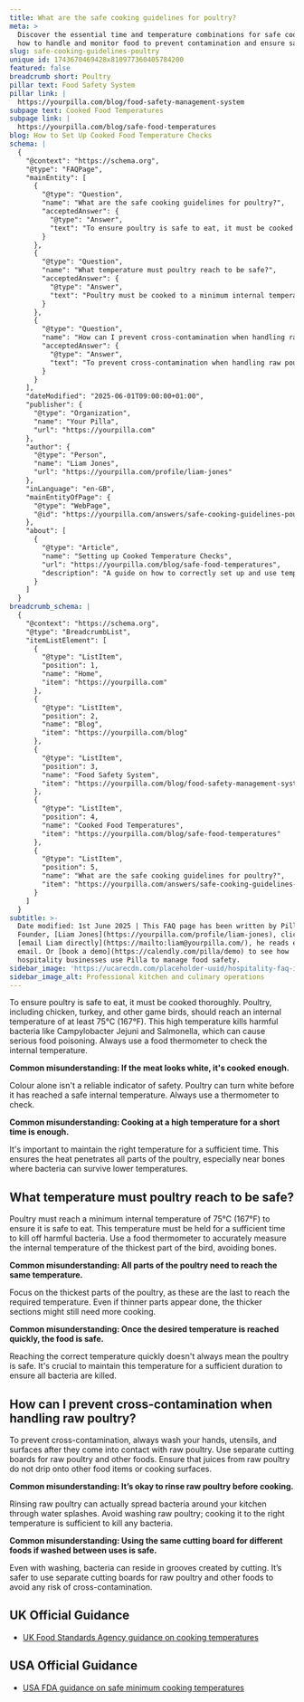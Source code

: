 ```yaml
---
title: What are the safe cooking guidelines for poultry?
meta: >
  Discover the essential time and temperature combinations for safe cooking, and
  how to handle and monitor food to prevent contamination and ensure safety.
slug: safe-cooking-guidelines-poultry
unique id: 1743670469428x810977360405784200
featured: false
breadcrumb short: Poultry
pillar text: Food Safety System
pillar link: |
  https://yourpilla.com/blog/food-safety-management-system
subpage text: Cooked Food Temperatures
subpage link: |
  https://yourpilla.com/blog/safe-food-temperatures
blog: How to Set Up Cooked Food Temperature Checks
schema: |
  {
    "@context": "https://schema.org",
    "@type": "FAQPage",
    "mainEntity": [
      {
        "@type": "Question",
        "name": "What are the safe cooking guidelines for poultry?",
        "acceptedAnswer": {
          "@type": "Answer",
          "text": "To ensure poultry is safe to eat, it must be cooked to reach an internal temperature of at least 75°C (167°F). This temperature ensures that harmful bacteria such as Campylobacter Jejuni and Salmonella are destroyed. It is essential to use a food thermometer to accurately check the internal temperature to guarantee safety."
        }
      },
      {
        "@type": "Question",
        "name": "What temperature must poultry reach to be safe?",
        "acceptedAnswer": {
          "@type": "Answer",
          "text": "Poultry must be cooked to a minimum internal temperature of 75°C (167°F) to ensure it is safe for consumption. This temperature must be maintained for a sufficient duration to effectively kill harmful bacteria. Always use a food thermometer to measure the internal temperature, focusing on the thickest part of the poultry."
        }
      },
      {
        "@type": "Question",
        "name": "How can I prevent cross-contamination when handling raw poultry?",
        "acceptedAnswer": {
          "@type": "Answer",
          "text": "To prevent cross-contamination when handling raw poultry, always wash hands, utensils, and surfaces after coming into contact with raw poultry. Use separate cutting boards for raw poultry and other foods to prevent juices from raw poultry from contaminating other foods. Avoid rinsing raw poultry, as this can spread bacteria."
        }
      }
    ],
    "dateModified": "2025-06-01T09:00:00+01:00",
    "publisher": {
      "@type": "Organization",
      "name": "Your Pilla",
      "url": "https://yourpilla.com"
    },
    "author": {
      "@type": "Person",
      "name": "Liam Jones",
      "url": "https://yourpilla.com/profile/liam-jones"
    },
    "inLanguage": "en-GB",
    "mainEntityOfPage": {
      "@type": "WebPage",
      "@id": "https://yourpilla.com/answers/safe-cooking-guidelines-poultry"
    },
    "about": [
      {
        "@type": "Article",
        "name": "Setting up Cooked Temperature Checks",
        "url": "https://yourpilla.com/blog/safe-food-temperatures",
        "description": "A guide on how to correctly set up and use temperature checks for cooked foods to ensure food safety and compliance."
      }
    ]
  }
breadcrumb_schema: |
  {
    "@context": "https://schema.org",
    "@type": "BreadcrumbList",
    "itemListElement": [
      {
        "@type": "ListItem",
        "position": 1,
        "name": "Home",
        "item": "https://yourpilla.com"
      },
      {
        "@type": "ListItem",
        "position": 2,
        "name": "Blog",
        "item": "https://yourpilla.com/blog"
      },
      {
        "@type": "ListItem",
        "position": 3,
        "name": "Food Safety System",
        "item": "https://yourpilla.com/blog/food-safety-management-system"
      },
      {
        "@type": "ListItem",
        "position": 4,
        "name": "Cooked Food Temperatures",
        "item": "https://yourpilla.com/blog/safe-food-temperatures"
      },
      {
        "@type": "ListItem",
        "position": 5,
        "name": "What are the safe cooking guidelines for poultry?",
        "item": "https://yourpilla.com/answers/safe-cooking-guidelines-poultry"
      }
    ]
  }
subtitle: >-
  Date modified: 1st June 2025 | This FAQ page has been written by Pilla
  Founder, [Liam Jones](https://yourpilla.com/profile/liam-jones), click to
  [email Liam directly](https://mailto:liam@yourpilla.com/), he reads every
  email. Or [book a demo](https://calendly.com/pilla/demo) to see how
  hospitality businesses use Pilla to manage food safety.
sidebar_image: 'https://ucarecdn.com/placeholder-uuid/hospitality-faq-image.jpg'
sidebar_image_alt: Professional kitchen and culinary operations
---
```

To ensure poultry is safe to eat, it must be cooked thoroughly. Poultry, including chicken, turkey, and other game birds, should reach an internal temperature of at least 75°C (167°F). This high temperature kills harmful bacteria like Campylobacter Jejuni and Salmonella, which can cause serious food poisoning. Always use a food thermometer to check the internal temperature.

**Common misunderstanding: If the meat looks white, it's cooked enough.**

Colour alone isn't a reliable indicator of safety. Poultry can turn white before it has reached a safe internal temperature. Always use a thermometer to check.

**Common misunderstanding: Cooking at a high temperature for a short time is enough.**

It's important to maintain the right temperature for a sufficient time. This ensures the heat penetrates all parts of the poultry, especially near bones where bacteria can survive lower temperatures.

## What temperature must poultry reach to be safe?

Poultry must reach a minimum internal temperature of 75°C (167°F) to ensure it is safe to eat. This temperature must be held for a sufficient time to kill off harmful bacteria. Use a food thermometer to accurately measure the internal temperature of the thickest part of the bird, avoiding bones.

**Common misunderstanding: All parts of the poultry need to reach the same temperature.**

Focus on the thickest parts of the poultry, as these are the last to reach the required temperature. Even if thinner parts appear done, the thicker sections might still need more cooking.

**Common misunderstanding: Once the desired temperature is reached quickly, the food is safe.**

Reaching the correct temperature quickly doesn't always mean the poultry is safe. It's crucial to maintain this temperature for a sufficient duration to ensure all bacteria are killed.

## How can I prevent cross-contamination when handling raw poultry?

To prevent cross-contamination, always wash your hands, utensils, and surfaces after they come into contact with raw poultry. Use separate cutting boards for raw poultry and other foods. Ensure that juices from raw poultry do not drip onto other food items or cooking surfaces.

**Common misunderstanding: It’s okay to rinse raw poultry before cooking.**

Rinsing raw poultry can actually spread bacteria around your kitchen through water splashes. Avoid washing raw poultry; cooking it to the right temperature is sufficient to kill any bacteria.

**Common misunderstanding: Using the same cutting board for different foods if washed between uses is safe.**

Even with washing, bacteria can reside in grooves created by cutting. It’s safer to use separate cutting boards for raw poultry and other foods to avoid any risk of cross-contamination.

## UK Official Guidance

-   [UK Food Standards Agency guidance on cooking temperatures](https://www.food.gov.uk/safety-hygiene/cooking-your-food)

## USA Official Guidance

-   [USA FDA guidance on safe minimum cooking temperatures](https://www.fda.gov/media/107000/download)
